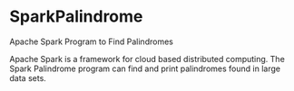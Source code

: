 # SparkPalindrome
Apache Spark Program to Find Palindromes

Apache Spark is a framework for cloud based distributed computing.  The Spark Palindrome program can find and print palindromes found in large data sets.
